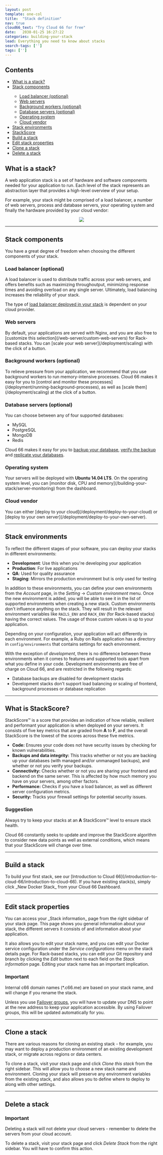 ```yaml
---
layout: post
template: one-col
title:  "Stack definition"
nav: true
cloud66_text: "Try Cloud 66 for free"
date:   2038-01-25 16:27:22
categories: building-your-stack
lead: Everything you need to know about stacks
search-tags: ['']
tags: ['']
---
```


<h2>Contents</h2>
<ul class="page-toc">
	<li>
		<a href="#what">What is a stack?</a>
	</li>
	<li>
		<a href="#components">Stack components</a>
	</li>
        <ul style="margin-bottom:0em">
	        <li><a href="#lb">Load balancer (optional)</a></li>
	        <li><a href="#web">Web servers</a></li>
	        <li><a href="#background">Background workers (optional)</a></li>
	        <li><a href="#db">Database servers (optional)</a></li>
	        <li><a href="#os">Operating system</a></li>
	        <li><a href="#cloud">Cloud vendor</a></li>
        </ul>
	<li>
		<a href="#envs">Stack environments</a>
	</li>
	<li>
		<a href="#stackscore">StackScore</a>
	</li>
	<li>
		<a href="#build">Build a stack</a>
	</li>
	<li>
		<a href="#edit">Edit stack properties</a>
	</li>
	<li>
		<a href="#clone">Clone a stack</a>
	</li>
	<li>
		<a href="#delete">Delete a stack</a>
	</li>
</ul>

<h2 id="what">What is a stack?</h2>
A web application stack is a set of hardware and software components needed for your application to run. Each level of the stack represents an abstraction layer that provides a high-level overview of your setup.

For example, your stack might be comprised of a load balancer, a number of web servers, process and database servers, your operating system and finally the hardware provided by your cloud vendor:

<p align="center"><img src="http://cdn.cloud66.com/images/help/cloud66_stack.png"></p>

<hr>

<h2 id="components">Stack components</h2>
You have a great degree of freedom when choosing the different components of your stack.

<h3 id="lb">Load balancer (optional)</h3>
A load balancer is used to distribute traffic across your web servers, and offers benefits such as maximizing throughoutput, minimizing response times and avoiding overload on any single server. Ultimately, load balancing increases the reliability of your stack.

The type of [load balancer deployed in your stack](/web-server/load-balancing) is dependent on your cloud provider.

<h3 id="web">Web servers</h3>
By default, your applications are served with Nginx, and you are also free to [customize this selection](/web-server/custom-web-servers) for Rack-based stacks. You can [scale your web server](/deployment/scaling) with the click of a button.

<h3 id="background">Background workers (optional)</h3>
To relieve pressure from your application, we recommend that you use background workers to run memory-intensive processes. Cloud 66 makes it easy for you to [control and monitor these processes](/deployment/running-background-processes), as well as [scale them](/deployment/scaling) at the click of a button.

<h3 id="db">Database servers (optional)</h3>
You can choose between any of four supported databases:

- MySQL
- PostgreSQL
- MongoDB
- Redis

Cloud 66 makes it easy for you to [backup your database](/database-management/database-backup), [verify the backup](/database-management/backup-verification) and [replicate your databases](/database-management/database-replication).

<h3 id="os">Operating system</h3>
Your servers will be deployed with <b>Ubuntu 14.04 LTS</b>. On the operating system level, you can [monitor disk, CPU and memory](/building-your-stack/server-monitoring) from the dashboard.

<h3 id="cloud">Cloud vendor</h3>
You can either [deploy to your cloud](/deployment/deploy-to-your-cloud) or [deploy to your own server](/deployment/deploy-to-your-own-server).

<hr>

<h2 id="envs">Stack environments</h2>
To reflect the different stages of your software, you can deploy your stacks in different environments:

* **Development**: Use this when you're developing your application
* **Production**: For live applications
* **QA**: Used for quality assurance
* **Staging**: Mirrors the production environment but is only used for testing

In addition to these environments, you can define your own environments from the _Account_ page, in the _Setting_ -> _Custom environment_ menu. Once the new environment is added, you will be able to see it in the list of supported environments when creating a new stack. Custom environments don't influence anything on the stack. They will result in the relevant environment variables like `RAILS_ENV` and `RACK_ENV` (for Rack-based stacks) having the correct values. The usage of those custom values is up to your application.

Depending on your configuration, your application will act differently in each environment. For example, a Ruby on Rails application
has a directory in `config/environments` that contains settings for each environment.

With the exception of _development_, there is no difference between these environments when it comes to features and supported tools apart from what you define in your code. Development environments are free of charge on Cloud 66, and are restricted in the following regards:

* Database backups are disabled for development stacks
* Development stacks don't support load balancing or scaling of frontend, background processes or database replication

<hr>

<h2 id="stackscore">What is StackScore?</h2>
StackScore&trade; is a score that provides an indication of how reliable, resilient and performant your application is when deployed on your servers. It consists of five key metrics that are graded from <b>A</b> to <b>F</b>, and the overall StackScore is the lowest of the scores across these five metrics.

- <b>Code:</b> Ensures your code does not have security issues by checking for known vulnerabilities.
- <b>Backups and data integrity:</b> This tracks whether or not you are backing up your databases (with managed and/or unmanaged backups), and whether or not you verify your backups.
- <b>Connectivity:</b> Checks whether or not you are sharing your frontend and backend on the same server. This is affected by how much memory you have on your servers, among other factors.
- <b>Performance:</b> Checks if you have a load balancer, as well as different server configuration metrics.
- <b>Security:</b> Tracks your firewall settings for potential security issues.

<div class="notice">
	<h3>Suggestion</h3>
	<p>Always try to keep your stacks at an <b>A</b> StackScore&trade; level to ensure stack health.</p>
</div>

Cloud 66 constantly seeks to update and improve the StackScore algorithm to consider new data points as well as external conditions, which means that your StackScore will change over time.

<hr>

<h2 id="build">Build a stack</h2>
To build your first stack, see our [Introduction to Cloud 66](/introduction-to-cloud-66/introduction-to-cloud-66). If you have existing stack(s), simply click _New Docker Stack_ from your Cloud 66 Dashboard.

<hr>

<h2 id="edit">Edit stack properties</h2>
You can access your _Stack information_ page from the right sidebar of your stack page. This page shows you general information about your stack, the different servers it consists of and information about your application.

It also allows you to edit your stack name, and you can edit your Docker service configuration under the _Service configurations_ menu on the stack details page. For Rack-based stacks, you can edit your Git repository and branch by clicking the _Edit_ button next to each field on the _Stack information_ page. Editing your stack name has an important implication.

<div class="notice notice-danger notice-standalone">
		<h3>Important</h3>
		<p>Internal c66 domain names (*.c66.me) are based on your stack name, and will change if you rename the stack.</p>
</div>

Unless you use [Failover groups](/network/failover-groups), you will have to update your DNS to point at the new address to keep your application accessible. By using Failover groups, this will be updated automatically for you.

<hr>

<h2 id="clone">Clone a stack</h2>
There are various reasons for cloning an existing stack - for example, you may want to deploy a production environment of an existing development stack, or migrate across regions or data centers.

To clone a stack, visit your stack page and click _Clone this stack_ from the right sidebar. This will allow you to choose a new stack name and environment. Cloning your stack will preserve any environment variables from the existing stack, and also allows you to define where to deploy to along with other settings.

<hr>

<h2 id="delete">Delete a stack</h2>
<div class="notice notice-danger notice-standalone">
		<h3>Important</h3>
		<p>Deleting a stack will not delete your cloud servers - remember to delete the servers from your cloud account.</p>
</div>

To delete a stack, visit your stack page and click _Delete Stack_ from the right sidebar. You will have to confirm this action.